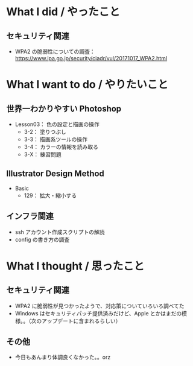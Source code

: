 # What I did / やったこと
## セキュリティ関連
- WPA2 の脆弱性についての調査： https://www.ipa.go.jp/security/ciadr/vul/20171017_WPA2.html

# What I want to do / やりたいこと
## 世界一わかりやすい Photoshop
- Lesson03： 色の設定と描画の操作
    - 3-2： 塗りつぶし
    - 3-3： 描画系ツールの操作
    - 3-4： カラーの情報を読み取る
    - 3-X： 練習問題

## Illustrator Design Method
- Basic
    - 129： 拡大・縮小する

## インフラ関連
- ssh アカウント作成スクリプトの解読
- config の書き方の調査

# What I thought / 思ったこと
## セキュリティ関連
- WPA2 に脆弱性が見つかったようで、対応策についていろいろ調べてた
- Windows はセキュリティパッチ提供済みだけど、Apple とかはまだの模様。。（次のアップデートに含まれるらしい）

## その他
- 今日もあんまり体調良くなかった。。orz
